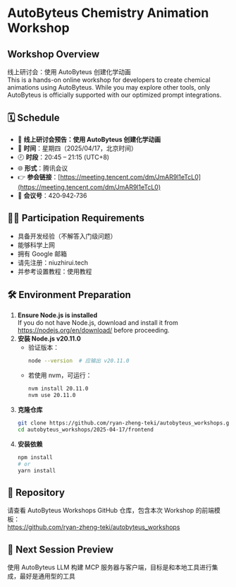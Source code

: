# AutoByteus Chemistry Animation Workshop

## Workshop Overview
线上研讨会：使用 AutoByteus 创建化学动画  
This is a hands-on online workshop for developers to create chemical animations using AutoByteus. While you may explore other tools, only AutoByteus is officially supported with our optimized prompt integrations.

## 🗓 Schedule
- 🚀 **线上研讨会预告：使用 AutoByteus 创建化学动画**  
- 📅 **时间**：星期四（2025/04/17，北京时间）  
- 🕗 **时段**：20:45 – 21:15 (UTC+8)  
- 🌐 **形式**：腾讯会议  
- 👉 **参会链接**：[https://meeting.tencent.com/dm/JmAR9l1eTcL0](https://meeting.tencent.com/dm/JmAR9l1eTcL0)  
- 🔢 **会议号**：420‑942‑736

## 👨‍💻 Participation Requirements
- 具备开发经验（不解答入门级问题）  
- 能够科学上网  
- 拥有 Google 邮箱  
- 请先注册：niuzhirui.tech  
- 并参考设置教程：使用教程

## 🛠 Environment Preparation
1. **Ensure Node.js is installed**  
   If you do not have Node.js, download and install it from https://nodejs.org/en/download/ before proceeding.  
2. **安装 Node.js v20.11.0**  
   - 验证版本：  
     ```bash
     node --version  # 应输出 v20.11.0
     ```  
   - 若使用 nvm，可运行：  
     ```bash
     nvm install 20.11.0
     nvm use 20.11.0
     ```  
3. **克隆仓库**  
   ```bash
   git clone https://github.com/ryan-zheng-teki/autobyteus_workshops.git
   cd autobyteus_workshops/2025-04-17/frontend
   ```  
4. **安装依赖**  
   ```bash
   npm install
   # or
   yarn install
   ```

## 📂 Repository
请查看 AutoByteus Workshops GitHub 仓库，包含本次 Workshop 的前端模板：  
https://github.com/ryan-zheng-teki/autobyteus_workshops

## 🧩 Next Session Preview
使用 AutoByteus LLM 构建 MCP 服务器与客户端，目标是和本地工具进行集成，最好是通用型的工具

